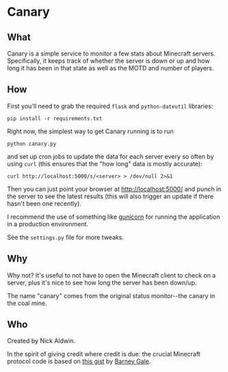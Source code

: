  Canary
========

 What
------
Canary is a simple service to monitor a few stats about Minecraft servers.  Specifically, it keeps track of whether the server is down or up and how long it has been in that state as well as the MOTD and number of players.

 How
-----
First you'll need to grab the required `flask` and `python-dateutil` libraries:

    pip install -r requirements.txt

Right now, the simplest way to get Canary running is to run

    python canary.py
    
and set up cron jobs to update the data for each server every so often by using `curl` (this ensures that the "how long" data is mostly accurate):

    curl http://localhost:5000/s/<server> > /dev/null 2>&1

Then you can just point your browser at <http://localhost:5000/> and punch in the server to see the latest results (this will also trigger an update if there hasn't been one recently).

I recommend the use of something like [gunicorn](http://gunicorn.org/) for running the application in a production environment.

See the `settings.py` file for more tweaks.

 Why
-----
Why not?  It's useful to not have to open the Minecraft client to check on a server, plus it's nice to see how long the server has been down/up.

The name "canary" comes from the original status monitor--the canary in the coal mine.

 Who
-----
Created by Nick Aldwin.

In the spirit of giving credit where credit is due: the crucial Minecraft protocol code is based on [this gist](https://gist.github.com/1209061) by [Barney Gale](https://github.com/barneygale).
